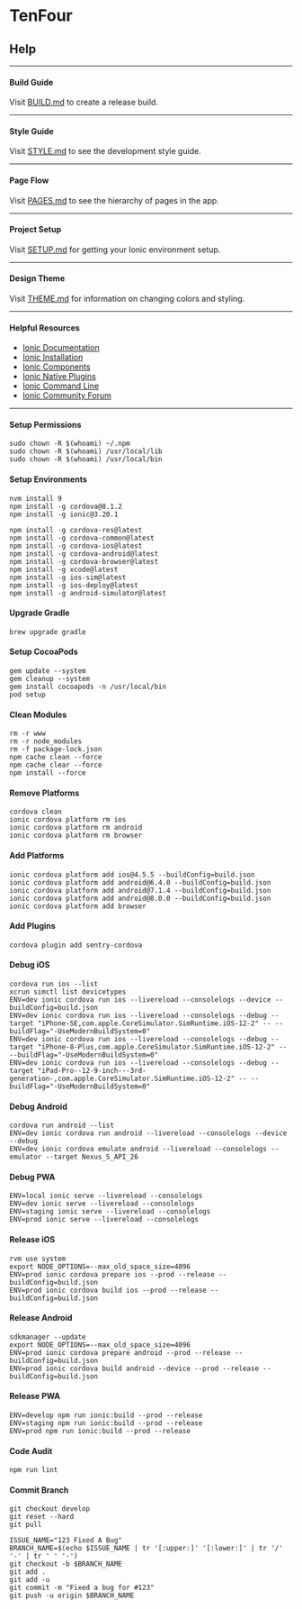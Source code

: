 # TenFour
## Help

---

#### Build Guide
Visit [BUILD.md](/BUILD.md) to create a release build.

---

#### Style Guide
Visit [STYLE.md](/STYLE.md) to see the development style guide.

---

#### Page Flow
Visit [PAGES.md](/docs/PAGES.md) to see the hierarchy of pages in the app.

---

#### Project Setup
Visit [SETUP.md](/docs/SETUP.md) for getting your Ionic environment setup.

---

#### Design Theme
Visit [THEME.md](/docs/THEME.md) for information on changing colors and styling.

---

#### Helpful Resources
* [Ionic Documentation](https://ionicframework.com/docs/)
* [Ionic Installation](https://ionicframework.com/docs/intro/installation/)
* [Ionic Components](https://ionicframework.com/docs/components/)
* [Ionic Native Plugins](https://ionicframework.com/docs/native/)
* [Ionic Command Line](https://ionicframework.com/docs/cli/commands.html)
* [Ionic Community Forum](https://forum.ionicframework.com/)

---
#### Setup Permissions
```
sudo chown -R $(whoami) ~/.npm
sudo chown -R $(whoami) /usr/local/lib
sudo chown -R $(whoami) /usr/local/bin
```
#### Setup Environments
```
nvm install 9
npm install -g cordova@8.1.2
npm install -g ionic@3.20.1
```
```
npm install -g cordova-res@latest
npm install -g cordova-common@latest
npm install -g cordova-ios@latest
npm install -g cordova-android@latest
npm install -g cordova-browser@latest
npm install -g xcode@latest
npm install -g ios-sim@latest
npm install -g ios-deploy@latest
npm install -g android-simulator@latest
```
#### Upgrade Gradle
```
brew upgrade gradle
```
#### Setup CocoaPods
```
gem update --system
gem cleanup --system
gem install cocoapods -n /usr/local/bin
pod setup
```
#### Clean Modules
```
rm -r www
rm -r node_modules
rm -f package-lock.json
npm cache clean --force
npm cache clear --force
npm install --force
```
#### Remove Platforms
```
cordova clean
ionic cordova platform rm ios
ionic cordova platform rm android
ionic cordova platform rm browser
```
#### Add Platforms
```
ionic cordova platform add ios@4.5.5 --buildConfig=build.json
ionic cordova platform add android@6.4.0 --buildConfig=build.json
ionic cordova platform add android@7.1.4 --buildConfig=build.json
ionic cordova platform add android@8.0.0 --buildConfig=build.json
ionic cordova platform add browser
```
#### Add Plugins
```
cordova plugin add sentry-cordova
```
#### Debug iOS
```
cordova run ios --list
xcrun simctl list devicetypes
ENV=dev ionic cordova run ios --livereload --consolelogs --device --buildConfig=build.json
ENV=dev ionic cordova run ios --livereload --consolelogs --debug --target "iPhone-SE,com.apple.CoreSimulator.SimRuntime.iOS-12-2" -- --buildFlag="-UseModernBuildSystem=0"
ENV=dev ionic cordova run ios --livereload --consolelogs --debug --target "iPhone-8-Plus,com.apple.CoreSimulator.SimRuntime.iOS-12-2" -- --buildFlag="-UseModernBuildSystem=0"
ENV=dev ionic cordova run ios --livereload --consolelogs --debug --target "iPad-Pro--12-9-inch---3rd-generation-,com.apple.CoreSimulator.SimRuntime.iOS-12-2" -- --buildFlag="-UseModernBuildSystem=0"
```
#### Debug Android
```
cordova run android --list
ENV=dev ionic cordova run android --livereload --consolelogs --device --debug
ENV=dev ionic cordova emulate android --livereload --consolelogs --emulator --target Nexus_S_API_26
```
#### Debug PWA
```
ENV=local ionic serve --livereload --consolelogs
ENV=dev ionic serve --livereload --consolelogs
ENV=staging ionic serve --livereload --consolelogs
ENV=prod ionic serve --livereload --consolelogs
```
#### Release iOS
```
rvm use system
export NODE_OPTIONS=--max_old_space_size=4096
ENV=prod ionic cordova prepare ios --prod --release --buildConfig=build.json
ENV=prod ionic cordova build ios --prod --release --buildConfig=build.json
```
#### Release Android
```
sdkmanager --update
export NODE_OPTIONS=--max_old_space_size=4096
ENV=prod ionic cordova prepare android --prod --release --buildConfig=build.json
ENV=prod ionic cordova build android --device --prod --release --buildConfig=build.json
```
#### Release PWA
```
ENV=develop npm run ionic:build --prod --release
ENV=staging npm run ionic:build --prod --release
ENV=prod npm run ionic:build --prod --release
```
#### Code Audit
```
npm run lint
```
#### Commit Branch
```
git checkout develop
git reset --hard
git pull
```
```
ISSUE_NAME="123 Fixed A Bug"
BRANCH_NAME=$(echo $ISSUE_NAME | tr '[:upper:]' '[:lower:]' | tr '/' '-' | tr ' ' '-')
git checkout -b $BRANCH_NAME
git add .
git add -u
git commit -m "Fixed a bug for #123"
git push -u origin $BRANCH_NAME
```

